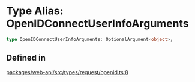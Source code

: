 # Type Alias: OpenIDConnectUserInfoArguments

```ts
type OpenIDConnectUserInfoArguments: OptionalArgument<object>;
```

## Defined in

[packages/web-api/src/types/request/openid.ts:8](https://github.com/slackapi/node-slack-sdk/blob/7b348598b763c2b7545d1042b5f0429775cfa62c/packages/web-api/src/types/request/openid.ts#L8)
